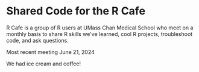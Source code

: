 # Shared Code for the R Cafe
R Cafe is a group of R users at UMass Chan Medical School who meet on a monthly basis to share R skills we've learned, cool R projects, troubleshoot code, and ask questions. 

Most recent meeting June 21, 2024

We had ice cream and coffee!